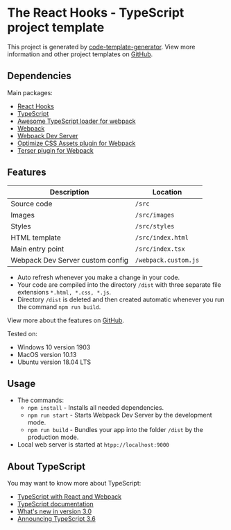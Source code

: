# The React Hooks - TypeScript project template
This project is generated by [code-template-generator](https://www.npmjs.com/package/code-template-generator). View more information and other project templates on [GitHub](https://github.com/nguyenkhois/build-environments).

## Dependencies
Main packages:
* [React Hooks](https://reactjs.org/)
* [TypeScript](https://www.typescriptlang.org/docs/handbook/react-&-webpack.html)
* [Awesome TypeScript loader for webpack](https://github.com/s-panferov/awesome-typescript-loader)
* [Webpack](https://webpack.js.org/concepts/)
* [Webpack Dev Server](https://webpack.js.org/configuration/dev-server/)
* [Optimize CSS Assets plugin for Webpack](https://github.com/NMFR/optimize-css-assets-webpack-plugin)
* [Terser plugin for Webpack](https://github.com/webpack-contrib/terser-webpack-plugin)

## Features
|Description|Location|
|---|---|
|Source code|`/src`|
|Images|`/src/images`|
|Styles|`/src/styles`|
|HTML template|`/src/index.html`|
|Main entry point|`/src/index.tsx`|
|Webpack Dev Server custom config|`/webpack.custom.js`|

* Auto refresh whenever you make a change in your code.
* Your code are compiled into the directory `/dist` with three separate file extensions `*.html, *.css, *.js`.
* Directory `/dist` is deleted and then created automatic whenever you run the command `npm run build`.

View more about the features on [GitHub](https://github.com/nguyenkhois/build-environments).

Tested on:
* Windows 10 version 1903
* MacOS version 10.13
* Ubuntu version 18.04 LTS

## Usage
* The commands:
    * `npm install` - Installs all needed dependencies.
    * `npm run start` - Starts Webpack Dev Server by the development mode.
    * `npm run build` - Bundles your app into the folder `/dist` by the production mode.
* Local web server is started at `htpp://localhost:9000`

## About TypeScript

You may want to know more about TypeScript:
* [TypeScript with React and Webpack](https://www.typescriptlang.org/docs/handbook/react-&-webpack.html)
* [TypeScript documentation](https://www.typescriptlang.org/docs/handbook/release-notes/typescript-3-0.html)
* [What's new in version 3.0](https://blogs.msdn.microsoft.com/typescript/2018/07/30/announcing-typescript-3-0/)
* [Announcing TypeScript 3.6](https://devblogs.microsoft.com/typescript/announcing-typescript-3-6/)
